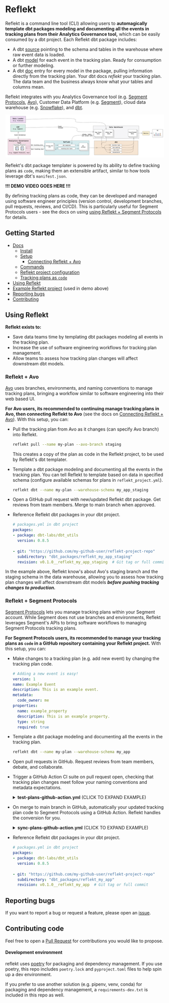 <!--
SPDX-FileCopyrightText: 2022 Gregory Clunies <greg@reflekt-ci.com>

SPDX-License-Identifier: Apache-2.0
-->

# Reflekt
Reflekt is a command line tool (CLI) allowing users to **automagically template dbt packages modeling and documenting all the events in tracking plans from their Analytics Governance tool,** which can be easily consumed by a dbt project. Each Reflekt dbt package includes:
- A dbt [source](https://docs.getdbt.com/docs/building-a-dbt-project/using-sources) pointing to the schema and tables in the warehouse where raw event data is loaded.
- A dbt [model](https://docs.getdbt.com/docs/building-a-dbt-project/building-models) for each event in the tracking plan. Ready for consumption or further modeling.
- A dbt [doc](https://docs.getdbt.com/docs/building-a-dbt-project/documentation) entry for every model in the package, pulling information directly from the tracking plan. Your dbt docs *reflekt* your tracking plan. The data team and the business always know what your tables and columns mean.

Reflekt integrates with you Analytics Governance tool (e.g. [Segment Protocols](https://segment.com/docs/protocols/), [Avo](https://www.avo.app/)), Customer Data Platform (e.g. [Segment](https://segment.com/)), cloud data warehouse (e.g. [Snowflake](https://www.snowflake.com/)), and [dbt](https://www.getdbt.com/).

![reflekt-architecture](/docs/reflekt-arch-flow.jpg)

Reflekt's dbt package templater is powered by its ability to define tracking plans as `code`, making them an extensible artifact, similar to how tools leverage dbt's `manifest.json`.

**!!! DEMO VIDEO GOES HERE !!!**

By defining tracking plans as code, they can be developed and managed using software engineer principles (version control, development branches, pull requests, reviews, and CI/CD). This is particularly useful for Segment Protocols users - see the docs on using [using Reflekt + Segment Protocols](#reflekt--segment-protocols) for details.

## Getting Started
- [Docs](docs/DOCUMENTATION.md/#reflekt-docs)
  - [Install](docs/DOCUMENTATION.md/#install)
  - [Setup](docs/DOCUMENTATION.md/#setup)
    - [Connecting Reflekt + Avo](docs/DOCUMENTATION.md/#connecting-reflekt--avo)
  - [Commands](docs/DOCUMENTATION.md/#commands)
  - [Reflekt project configuration](docs/DOCUMENTATION.md/#project-configuration)
  - [Tracking plans as `code`](docs/DOCUMENTATION.md/#tracking-plans-as-code)
- [Using Reflekt](#using-reflekt)
- [Example Reflekt project](https://github.com/GClunies/patty-bar-reflekt) (used in demo above)
- [Reporting bugs](#reporting-bugs)
- [Contributing](#contributing-code)

## Using Reflekt

**Reflekt exists to:**
- Save data teams time by templating dbt packages modeling all events in the tracking plan.
- Increase the use of software engineering workflows for tracking plan management.
- Allow teams to assess how tracking plan changes will affect downstream dbt models.

### Reflekt + Avo
[Avo](https://www.avo.app/) uses branches, environments, and naming conventions to manage tracking plans, bringing a workflow similar to software engineering into their web based UI.

**For Avo users, its recommended to continuing manage tracking plans in Avo, then connecting Reflekt to Avo** (see the docs on [Connecting Reflekt + Avo](DOCUMENTATION.md/#connecting-reflekt--avo)). With this setup, you can:
- Pull the tracking plan from Avo as it changes (can specify Avo branch) into Reflekt.
  ```bash
  reflekt pull --name my-plan --avo-branch staging
  ```
  This creates a copy of the plan as code in the Reflekt project, to be used by Reflekt's dbt templater.

- Template a dbt package modeling and documenting all the events in the tracking plan. You can tell Reflekt to template based on data in specified schema (configure available schemas for plans in `reflekt_project.yml`).
  ```bash
  reflekt dbt --name my-plan --warehouse-schema my_app_staging
  ```

- Open a GitHub pull request with new/updated Reflekt dbt package. Get reviews from team members. Merge to main branch when approved.

- Reference Reflekt dbt packages in your dbt project.
  ```yaml
  # packages.yml in dbt project
  packages:
  - package: dbt-labs/dbt_utils
    version: 0.8.5

  - git: "https://github.com/my-github-user/reflekt-project-repo"
    subdirectory: "dbt_packages/reflekt_my_app_staging"
    revision: v0.1.0__reflekt_my_app_staging  # Git tag or full commit
  ```

In the example above, Reflekt know's about Avo's staging branch and the staging schema in the data warehouse, allowing you to assess how tracking plan changes will affect downstream dbt models ***before pushing tracking changes to production.***

### Reflekt + Segment Protocols
[Segment Protocols](https://segment.com/docs/protocols/) lets you manage tracking plans within your Segment account. While Segment does not use branches and environments,  Reflekt leverages Segment's APIs to bring software workflows to managing Segment Protocols tracking plans.

**For Segment Protocols users, its recommended to manage your tracking plans as `code` in a GitHub repository containing your Reflekt project.** With this setup, you can:
- Make changes to a tracking plan (e.g. add new event) by changing the tracking plan code.
  ```yaml
  # Adding a new event is easy!
  version: 1
  name: Example Event
  description: This is an example event.
  metadata:
    code_owner: me
  properties:
    name: example_property
    description: This is an example property.
    type: string
    required: true
  ```
- Template a dbt package modeling and documenting all the events in the tracking plan.
  ```bash
  reflekt dbt --name my-plan --warehouse-schema my_app
  ```
- Open pull requests in GitHub. Request reviews from team members, debate, and collaborate.
- Trigger a GitHub Action CI suite on pull request open, checking that tracking plan changes meet follow your naming conventions and metadata expectations.
  <details><summary><strong>test-plans-github-action.yml</strong> (CLICK TO EXPAND EXAMPLE)</summary><p>

  ```yaml
  # test-plans-github-action.yml

  name: Test Tracking Plans
  on: pull_request

  jobs:
    test:
      name: Test Tracking Plans
      strategy:
        fail-fast: false
        matrix:
          os: ['ubuntu-latest']
          python-version: ['3.9']
      runs-on: ${{ matrix.os }}
    steps:
      - name: Checkout Repo
        uses: actions/checkout@v2
      - name: Install Python ${{ matrix.python-version }}
        uses: actions/setup-python@v3
        with:
          python: ${{ matrix.python-version }}
      - name: Install Reflekt
        run: |
          pip install reflekt
      - name: Run reflekt test
        run: |
          reflekt test --name my-plan
  ```
  </p></details>

- On merge to main branch in GitHub, automatically your updated tracking plan code to Segment Protocols using a GitHub Action. Reflekt handles the conversion for you.
  <details><summary><strong>sync-plans-github-action.yml</strong> (CLICK TO EXPAND EXAMPLE)</summary><p>

  ```yaml
  # sync-plans-github-action.yml

  name: Sync Tracking Plans
  on: pull_request

  jobs:
    test:
      name: Sync Tracking Plans
      strategy:
        fail-fast: false
        matrix:
          os: ['ubuntu-latest']
          python-version: ['3.9']
      runs-on: ${{ matrix.os }}
    steps:
      - name: Checkout Repo
        uses: actions/checkout@v2
      - name: Install Python ${{ matrix.python-version }}
        uses: actions/setup-python@v3
        with:
          python: ${{ matrix.python-version }}
      - name: Install Reflekt
        run: |
          pip install reflekt
      - name: Run reflekt test
        run: |
          reflekt push --name my-plan
  ```
  </p></details>

- Reference Reflekt dbt packages in your dbt project.
  ```yaml
  # packages.yml in dbt project
  packages:
  - package: dbt-labs/dbt_utils
    version: 0.8.5

  - git: "https://github.com/my-github-user/reflekt-project-repo"
    subdirectory: "dbt_packages/reflekt_my_app"
    revision: v0.1.0__reflekt_my_app  # Git tag or full commit
  ```

## Reporting bugs
If you want to report a bug or request a feature, please open an [issue](https://github.com/GClunies/reflekt/issues).

## Contributing code
Feel free to open a [Pull Request](https://github.com/GClunies/reflekt/pulls) for contributions you would like to propose.

#### Development environment
reflekt uses [poetry](https://python-poetry.org/) for packaging and dependency management. If you use poetry, this repo includes `poetry.lock` and `pyproject.toml` files to help spin up a dev environment.

If you prefer to use another solution (e.g. pipenv, venv, conda) for packaging and dependency management, a `requirements-dev.txt` is included in this repo as well.
